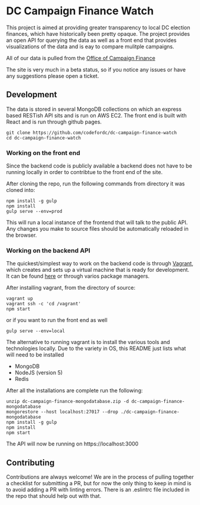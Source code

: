 # DC Campaign Finance Watch

This project is aimed at providing greater transparency to local DC election finances, which have historically been pretty opaque.  The project provides an open API for querying the data as well as a front end that provides visualizations of the data and is eay to compare mulitple campaigns.

All of our data is pulled from the [Office of Campaign Finance](http://ocf.dc.gov/)

The site is very much in a beta status, so if you notice any issues or have any suggestions please open a ticket.

## Development
The data is stored in several MongoDB collections on which an express based RESTish API sits and is run on AWS EC2.  The front end is built with React and is run through github pages.

```
git clone https://github.com/codefordc/dc-campaign-finance-watch
cd dc-campaign-finance-watch
```

### Working on the front end
Since the backend code is publicly available a backend does not have to be running locally in order to contribtue to the front end of the site.

After cloning the repo, run the following commands from directory it was cloned into:
```
npm install -g gulp
npm install
gulp serve --env=prod
```
This will run a local instance of the frontend that will talk to the public API.  Any changes you make to source files should be automatically reloaded in the browser.

### Working on the backend API
The quickest/simplest way to work on the backend code is through [Vagrant](https://www.vagrantup.com/), which creates and sets up a virtual machine that is ready for development.  It can be found [here](https://www.vagrantup.com/downloads.html) or through varios package managers.

After installing vagrant, from the directory of source:
```
vagrant up
vagrant ssh -c 'cd /vagrant'
npm start
```

or if you want to run the front end as well

```
gulp serve --env=local
```

The alternative to running vagrant is to install the various tools and technologies locally. Due to the variety in OS, this README just lists what will need to be installed

* MongoDB
* NodeJS (version 5)
* Redis

After all the installations are complete run the following:

```
unzip dc-campaign-finance-mongodatabase.zip -d dc-campaign-finance-mongodatabase
mongorestore --host localhost:27017 --drop ./dc-campaign-finance-mongodatabase
npm install -g gulp
npm install
npm start
```

The API will now be running on https://localhost:3000


## Contributing
Contributions are always welcome!  We are in the process of pulling together a checklist for submitting a PR, but for now the only thing to keep in mind is to avoid adding a PR with linting errors.  There is an .eslintrc file included in the repo that should help out with that.
